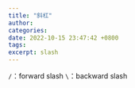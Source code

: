 ```yaml
---
title: "斜杠"
author: 
categories: 
date: 2022-10-15 23:47:42 +0800
tags: 
excerpt: slash
---
```



`/`：forward slash
`\`：backward slash




